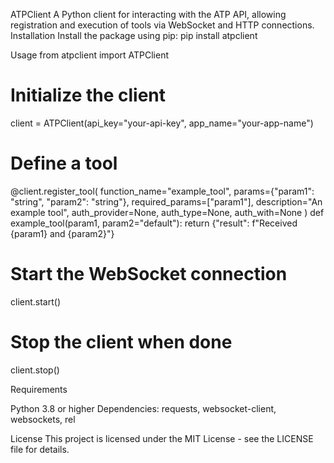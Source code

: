 ATPClient
A Python client for interacting with the ATP API, allowing registration and execution of tools via WebSocket and HTTP connections.
Installation
Install the package using pip:
pip install atpclient

Usage
from atpclient import ATPClient

# Initialize the client
client = ATPClient(api_key="your-api-key", app_name="your-app-name")

# Define a tool
@client.register_tool(
    function_name="example_tool",
    params={"param1": "string", "param2": "string"},
    required_params=["param1"],
    description="An example tool",
    auth_provider=None,
    auth_type=None,
    auth_with=None
)
def example_tool(param1, param2="default"):
    return {"result": f"Received {param1} and {param2}"}

# Start the WebSocket connection
client.start()

# Stop the client when done
client.stop()

Requirements

Python 3.8 or higher
Dependencies: requests, websocket-client, websockets, rel

License
This project is licensed under the MIT License - see the LICENSE file for details.

